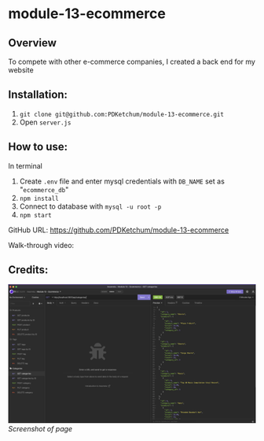 # module-13-ecommerce

## Overview

To compete with other e-commerce companies, I created a back end for my website

## Installation:

1. `git clone git@github.com:PDKetchum/module-13-ecommerce.git`
2. Open `server.js`

## How to use:

In terminal

1. Create `.env` file and enter mysql credentials with `DB_NAME` set as "`ecommerce_db`"
2. `npm install`
3. Connect to database with `mysql -u root -p`
4. `npm start`

GitHub URL: https://github.com/PDKetchum/module-13-ecommerce

Walk-through video:

## Credits:

![](screenshot.png)
_Screenshot of page_
